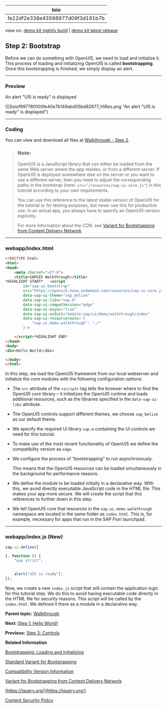 <!-- loiofe12df2e338e43598977d09f3d191b7b -->

| loio |
| -----|
| fe12df2e338e43598977d09f3d191b7b |

<div id="loio">

view on: [demo kit nightly build](https://openui5nightly.hana.ondemand.com/#/topic/fe12df2e338e43598977d09f3d191b7b) | [demo kit latest release](https://openui5.hana.ondemand.com/#/topic/fe12df2e338e43598977d09f3d191b7b)</div>

## Step 2: Bootstrap

Before we can do something with OpenUI5, we need to load and initialize it. This process of loading and initializing OpenUI5 is called **bootstrapping**. Once this bootstrapping is finished, we simply display an alert.

***

### Preview

   
  
<a name="loiofe12df2e338e43598977d09f3d191b7b__fig_r1j_pst_mr"/>An alert "UI5 is ready" is displayed

 ![](loiof997780100fe40e7b149abd05bd82677_HiRes.png "An alert "UI5 is ready" is displayed") 

***

### Coding

You can view and download all files at [Walkthrough - Step 2](https://openui5.hana.ondemand.com/explored.html#/sample/sap.m.tutorial.walkthrough.02/preview).

> ### Note:  
> OpenUI5 is a JavaScript library that can either be loaded from the same Web server where the app resides, or from a different server. If OpenUI5 is deployed somewhere else on the server or you want to use a different server, then you need to adjust the corresponding paths in the bootstrap \(here: `src="/resources/sap-ui-core.js"`\) in this tutorial according to your own requirements.
> 
> You can use this reference to the latest stable version of OpenUI5 for the tutorial or for testing purposes, but never use this for productive use. In an actual app, you always have to specify an OpenUI5 version explicitly.
> 
> For more information about the CDN, see [Variant for Bootstrapping from Content Delivery Network](Variant_for_Bootstrapping_from_Content_Delivery_Network_2d3eb2f.md).

***

### webapp/index.html

``` html
<!DOCTYPE html>
<html>
<head>
	<meta charset="utf-8">
	<title>SAPUI5 Walkthrough</title>
*HIGHLIGHT START*	<script
		id="sap-ui-bootstrap"
		src="https://openui5.hana.ondemand.com/resources/sap-ui-core.js"
		data-sap-ui-theme="sap_belize"
		data-sap-ui-libs="sap.m"
		data-sap-ui-compatVersion="edge"
		data-sap-ui-async="true"
		data-sap-ui-onInit="module:sap/ui/demo/walkthrough/index"
		data-sap-ui-resourceroots='{
			"sap.ui.demo.walkthrough": "./"
		}'>

	</script>*HIGHLIGHT END*
</head>
<body>
<div>Hello World</div>

</body>
</html>
```

In this step, we load the OpenUI5 framework from our local webserver and initialize the core modules with the following configuration options:

-   The `src` attribute of the `<script>` tag tells the browser where to find the OpenUI5 core library – it initializes the OpenUI5 runtime and loads additional resources, such as the libraries specified in the `data-sap-ui-libs` attribute.

-   The OpenUI5 controls support different themes, we choose `sap_belize` as our default theme.

-   We specify the required UI library `sap.m` containing the UI controls we need for this tutorial.

-   To make use of the most recent functionality of OpenUI5 we define the compatibility version as `edge`.

-   We configure the process of “bootstrapping” to run asynchronously.

    This means that the OpenUI5 resources can be loaded simultaneously in the background for performance reasons.

-   We define the module to be loaded initially in a declarative way. With this, we avoid directly executable JavaScript code in the HTML file. This makes your app more secure. We will create the script that this references to further down in this step.
-   We tell OpenUI5 core that resources in the `sap.ui.demo.walkthrough` namespace are located in the same folder as `index.html`. This is, for example, necessary for apps that run in the SAP Fiori launchpad.


***

<a name="loiofe12df2e338e43598977d09f3d191b7b__section_ks2_1bv_xfb"/>

### webapp/index.js \(New\)

``` js
sap.ui.define([

], function () {
	"use strict";


	alert("UI5 is ready");
});

```

Now, we create a new `index.js` script that will contain the application logic for this tutorial step. We do this to avoid having executable code directly in the HTML file for security reasons. This script will be called by the `index.html`. We defined it there as a module in a declarative way.

**Parent topic:** [Walkthrough](Walkthrough_3da5f4b.md "In this tutorial we will introduce you to all major development paradigms of OpenUI5.")

**Next:** [Step 1: Hello World!](Step_1_Hello_World_2680aa9.md "As you know OpenUI5 is all about HTML5. Let’s get started with building a first “Hello World” with only HTML.")

**Previous:** [Step 3: Controls](Step_3_Controls_ddbceec.md "Now it is time to build our first little UI by replacing the “Hello World” text in the HTML body by the OpenUI5 control sap.m.Text. In the beginning, we will use the JavaScript control interface to set up the UI, the control instance is then placed into the HTML body.")

**Related Information**  


[Bootstrapping: Loading and Initializing](Bootstrapping_Loading_and_Initializing_a04b0d1.md "To use OpenUI5 features in your HTML page, you have to load and initialize the SAPUI5 library.")

[Standard Variant for Bootstrapping](Standard_Variant_for_Bootstrapping_91f1f45.md "The standard variant for bootstrapping loads all JavaScript modules of a library in advance with one single request for performance reasons.")

[Compatibility Version Information](Compatibility_Version_Information_9feb96d.md "Compatibility version flags allow applications to react to incompatible changes in OpenUI5.")

[Variant for Bootstrapping from Content Delivery Network](Variant_for_Bootstrapping_from_Content_Delivery_Network_2d3eb2f.md "OpenUI5 can either be loaded locally with a relative path from a Web server or externally from a Content Delivery Network (CDN).")

[https://jquery.org/](https://jquery.org/)

[Content Security Policy](Content_Security_Policy_fe1a6db.md "Content Security Policy (CSP) adds an additional layer of security that can detect and mitigate certain types of attacks, such as cross-site scripting and data injection.")

